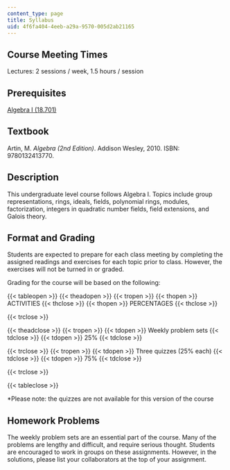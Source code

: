 ```yaml
---
content_type: page
title: Syllabus
uid: 4f6fa404-4eeb-a29a-9570-005d2ab21165
---
```


Course Meeting Times
--------------------

Lectures: 2 sessions / week, 1.5 hours / session

Prerequisites
-------------

[Algebra I (18.701)](/courses/18-701-algebra-i-fall-2010)

Textbook
--------

Artin, M. _Algebra (2nd Edition)_. Addison Wesley, 2010. ISBN: 9780132413770.

Description
-----------

This undergraduate level course follows Algebra I. Topics include group representations, rings, ideals, fields, polynomial rings, modules, factorization, integers in quadratic number fields, field extensions, and Galois theory.

Format and Grading
------------------

Students are expected to prepare for each class meeting by completing the assigned readings and exercises for each topic prior to class. However, the exercises will not be turned in or graded.

Grading for the course will be based on the following:

{{< tableopen >}}
{{< theadopen >}}
{{< tropen >}}
{{< thopen >}}
ACTIVITIES
{{< thclose >}}
{{< thopen >}}
PERCENTAGES
{{< thclose >}}

{{< trclose >}}

{{< theadclose >}}
{{< tropen >}}
{{< tdopen >}}
Weekly problem sets
{{< tdclose >}}
{{< tdopen >}}
25%
{{< tdclose >}}

{{< trclose >}}
{{< tropen >}}
{{< tdopen >}}
Three quizzes (25% each)
{{< tdclose >}}
{{< tdopen >}}
75%
{{< tdclose >}}

{{< trclose >}}

{{< tableclose >}}

\*Please note: the quizzes are not available for this version of the course

Homework Problems
-----------------

The weekly problem sets are an essential part of the course. Many of the problems are lengthy and difficult, and require serious thought. Students are encouraged to work in groups on these assignments. However, in the solutions, please list your collaborators at the top of your assignment.